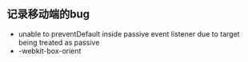 ## 记录移动端的bug

- unable to preventDefault inside passive event listener  due to target being treated as passive
- -webkit-box-orient

